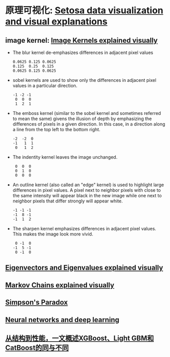 # 原理可视化: [Setosa data visualization and visual explanations](http://setosa.io/#/)
## image kernel: [Image Kernels explained visually](http://setosa.io/ev/image-kernels/)
* The blur kernel de-emphasizes differences in adjacent pixel values
    ```
    0.0625 0.125 0.0625
    0.125  0.25  0.125
    0.0625 0.125 0.0625
    ```
* sobel kernels are used to show only the differences in adjacent pixel values in a particular direction.
    ```
    -1 -2 -1
     0  0  0
     1  2  1
    ```
* The emboss kernel (similar to the sobel kernel and sometimes referred to mean the same) givens the illusion of depth by emphasizing the differences of pixels in a given direction. In this case, in a direction along a line from the top left to the bottom right.
    ```
    -2  -2  0
    -1   1  1
     0   1  2
    ```
* The indentity kernel leaves the image unchanged.
    ```
     0  0  0
     0  1  0
     0  0  0
    ```
* An outline kernel (also called an "edge" kernel) is used to highlight large differences in pixel values. A pixel next to neighbor pixels with close to the same intensity will appear black in the new image while one next to neighbor pixels that differ strongly will appear white.
    ```
    -1 -1 -1
    -1  8 -1
    -1  1  2
    ```
* The sharpen kernel emphasizes differences in adjacent pixel values. This makes the image look more vivid.
    ```
     0 -1  0
    -1  5 -1
     0 -1  0
    ```

## [Eigenvectors and Eigenvalues explained visually](http://setosa.io/ev/eigenvectors-and-eigenvalues/)
## [Markov Chains explained visually](http://setosa.io/ev/markov-chains/)
## [Simpson's Paradox](http://vudlab.com/simpsons/)
## [Neural networks and deep learning](http://neuralnetworksanddeeplearning.com/chap4.html)
## [从结构到性能，一文概述XGBoost、Light GBM和CatBoost的同与不同](https://mp.weixin.qq.com/s/TD3RbdDidCrcL45oWpxNmw)